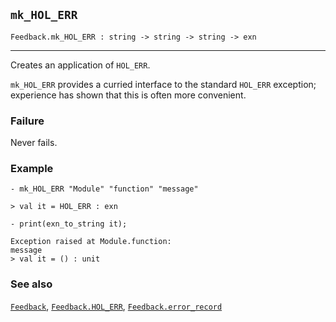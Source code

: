 ## `mk_HOL_ERR`

``` hol4
Feedback.mk_HOL_ERR : string -> string -> string -> exn
```

------------------------------------------------------------------------

Creates an application of `HOL_ERR`.

`mk_HOL_ERR` provides a curried interface to the standard `HOL_ERR`
exception; experience has shown that this is often more convenient.

### Failure

Never fails.

### Example

``` hol4
- mk_HOL_ERR "Module" "function" "message"

> val it = HOL_ERR : exn

- print(exn_to_string it);

Exception raised at Module.function:
message
> val it = () : unit
```

### See also

[`Feedback`](#Feedback), [`Feedback.HOL_ERR`](#Feedback.HOL_ERR),
[`Feedback.error_record`](#Feedback.error_record)
